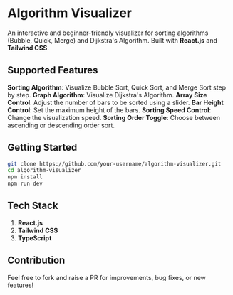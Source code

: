 # Algorithm Visualizer

An interactive and beginner-friendly visualizer for sorting algorithms (Bubble, Quick, Merge) and Dijkstra's Algorithm. Built with **React.js** and **Tailwind CSS**.

## Supported Features

**Sorting Algorithm**: Visualize Bubble Sort, Quick Sort, and Merge Sort step by step.
**Graph Algorithm**: Visualize Dijkstra's Algorithm.
**Array Size Control**: Adjust the number of bars to be sorted using a slider.
**Bar Height Control**: Set the maximum height of the bars.
**Sorting Speed Control**: Change the visualization speed.
**Sorting Order Toggle**: Choose between ascending or descending order sort.

## Getting Started
```bash
git clone https://github.com/your-username/algorithm-visualizer.git
cd algorithm-visualizer
npm install
npm run dev
```

## Tech Stack
1. **React.js**
2. **Tailwind CSS**
3. **TypeScript**

## Contribution
Feel free to fork and raise a PR for improvements, bug fixes, or new features!
